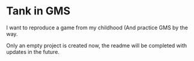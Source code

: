 # Tank in GMS

I want to reproduce a game from my childhood (And practice GMS by the way.

Only an empty project is created now, the readme will be completed with updates in the future.